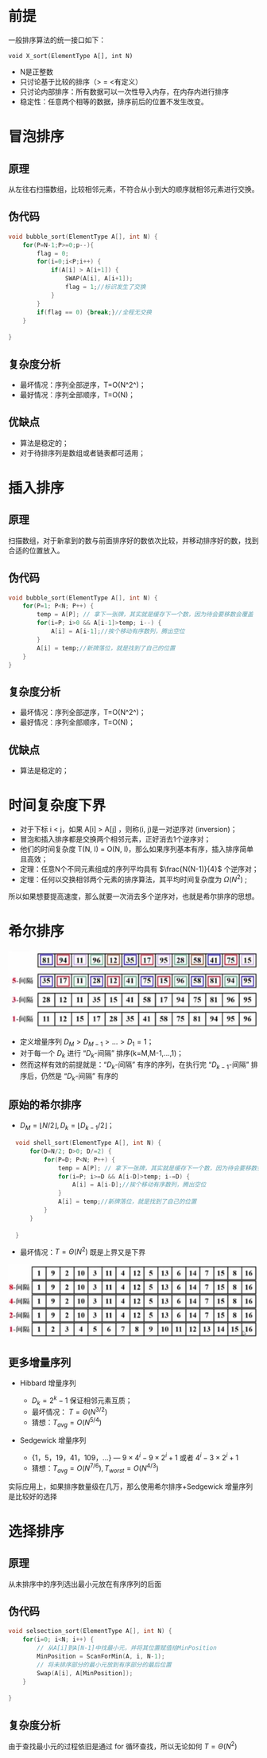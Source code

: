 # 前提

一般排序算法的统一接口如下：

```
void X_sort(ElementType A[], int N)
```

- N是正整数
- 只讨论基于比较的排序（> = <有定义）
- 只讨论内部排序：所有数据可以一次性导入内存，在内存内进行排序
- 稳定性：任意两个相等的数据，排序前后的位置不发生改变。



# 冒泡排序

## 原理

从左往右扫描数组，比较相邻元素，不符合从小到大的顺序就相邻元素进行交换。

## 伪代码

```c
void bubble_sort(ElementType A[], int N) {
	for(P=N-1;P>=0;p--){
        flag = 0;
		for(i=0;i<P;i++) {
			if(A[i] > A[i+1]) {
				SWAP(A[i], A[i+1]);
                flag = 1;//标识发生了交换
			}
		}
        if(flag == 0) {break;}//全程无交换
	}

}
```

## 复杂度分析

- 最坏情况：序列全部逆序，T=O(N^2^)；
- 最好情况：序列全部顺序，T=O(N)；

## 优缺点

- 算法是稳定的；
- 对于待排序列是数组或者链表都可适用；



# 插入排序

  ## 原理

  扫描数组，对于新拿到的数与前面排序好的数依次比较，并移动排序好的数，找到合适的位置放入。

  ## 伪代码

  ```c
  void bubble_sort(ElementType A[], int N) {
      for(P=1; P<N; P++) {
          temp = A[P]; // 拿下一张牌，其实就是缓存下一个数，因为待会要移数会覆盖
          for(i=P; i>0 && A[i-1]>temp; i--) {
              A[i] = A[i-1];//挨个移动有序数列，腾出空位
          }
          A[i] = temp;//新牌落位，就是找到了自己的位置
      }
  }
  ```

  ## 复杂度分析

  - 最坏情况：序列全部逆序，T=O(N^2^)；
  - 最好情况：序列全部顺序，T=O(N)；

  ## 优缺点

  - 算法是稳定的；



# 时间复杂度下界

- 对于下标 i < j，如果 A[i] > A[j] ，则称(i, j)是一对逆序对 (inversion)；
- 冒泡和插入排序都是交换两个相邻元素，正好消去1个逆序对；
- 他们的时间复杂度 T(N, I) = O(N, I)，那么如果序列基本有序，插入排序简单且高效；
- 定理：任意N个不同元素组成的序列平均具有 $\frac{N(N-1)}{4}$ 个逆序对；
- 定理：任何以交换相邻两个元素的排序算法，其平均时间复杂度为 $Ω(N^2)$ ;

所以如果想要提高速度，那么就要一次消去多个逆序对，也就是希尔排序的思想。



# 希尔排序

![希尔排序_5间隔](img/希尔排序_5间隔.JPG)

- 定义增量序列 $D_{M}>D_{M-1}>...>D_{1}=1$；
- 对于每一个 $D_{k}$ 进行 “$D_{k}$-间隔” 排序(k=M,M-1,...,1)；
- 然而这样有效的前提就是：“$D_{k}$-间隔” 有序的序列，在执行完 “$D_{k-1}$-间隔” 排序后，仍然是 “$D_{k}$-间隔” 有序的

## 原始的希尔排序

- $D_{M}=\left \lfloor N/2 \right \rfloor,D_{k}=\left \lfloor D_{k-1}/2 \right \rfloor$；

```c
  void shell_sort(ElementType A[], int N) {
      for(D=N/2; D>0; D/=2) {
          for(P=D; P<N; P++) {
              temp = A[P]; // 拿下一张牌，其实就是缓存下一个数，因为待会要移数会覆盖
              for(i=P; i>=D && A[i-D]>temp; i-=D) {
                  A[i] = A[i-D];//挨个移动有序数列，腾出空位
              }
              A[i] = temp;//新牌落位，就是找到了自己的位置
          }
      }

  }
```

- 最坏情况：$T=\Theta(N^{2})$ 既是上界又是下界

![希尔排序_最坏情况](img/希尔排序_最坏情况.JPG)

## 更多增量序列

- Hibbard 增量序列
  - $D_{k}=2^{k}-1$ 保证相邻元素互质；
  - 最坏情况： $T=\Theta(N^{3/2})$
  - 猜想：$T_{avg}=O(N^{5/4})$

- Sedgewick 增量序列
  - {1，5，19，41，109，...} — $9\times4^{i}-9\times2^{i}+1$ 或者 $4^{i}-3\times2^{i}+1$
  - 猜想：$T_{avg}=O(N^{7/6}), T_{worst}=O(N^{4/3})$

实际应用上，如果排序数量级在几万，那么使用希尔排序+Sedgewick 增量序列是比较好的选择



# 选择排序

## 原理

从未排序中的序列选出最小元放在有序序列的后面

## 伪代码

```c
void selsection_sort(ElementType A[], int N) {
	for(i=0; i<N; i++) {
        // 从A[i]到A[N-1]中找最小元，并将其位置赋值给MinPosition
        MinPosition = ScanForMin(A, i, N-1);
        // 将未排序部分的最小元放到有序部分的最后位置
        Swap(A[i], A[MinPosition]);
    }

}

```

## 复杂度分析

由于查找最小元的过程依旧是通过 for 循环查找，所以无论如何 $T=\Theta(N^{2})$ 